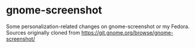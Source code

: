 gnome-screenshot
================

Some personalization-related changes on gnome-screenshot or my Fedora. Sources originally cloned from https://git.gnome.org/browse/gnome-screenshot/

